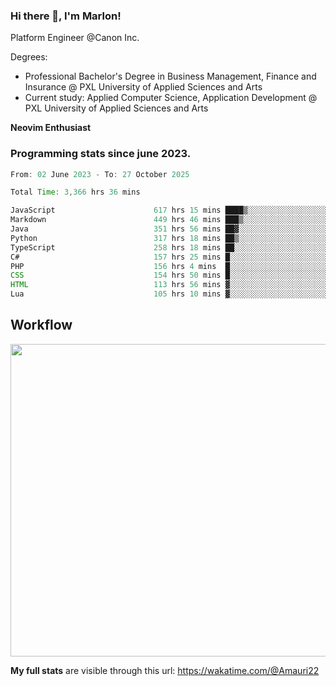 
### Hi there 👋, I'm Marlon!

Platform Engineer @Canon Inc.

Degrees: 
- Professional Bachelor's Degree in Business Management, Finance and Insurance @ PXL University of Applied Sciences and Arts
- Current study: Applied Computer Science, Application Development @ PXL University of Applied Sciences and Arts

**Neovim Enthusiast**

### Programming stats since june 2023.
<!--START_SECTION:waka-->

```java
From: 02 June 2023 - To: 27 October 2025

Total Time: 3,366 hrs 36 mins

JavaScript                      617 hrs 15 mins ████▒░░░░░░░░░░░░░░░░░░░░   17.95 %
Markdown                        449 hrs 46 mins ███▒░░░░░░░░░░░░░░░░░░░░░   13.08 %
Java                            351 hrs 56 mins ██▓░░░░░░░░░░░░░░░░░░░░░░   10.23 %
Python                          317 hrs 18 mins ██▒░░░░░░░░░░░░░░░░░░░░░░   09.23 %
TypeScript                      258 hrs 18 mins ██░░░░░░░░░░░░░░░░░░░░░░░   07.51 %
C#                              157 hrs 25 mins █░░░░░░░░░░░░░░░░░░░░░░░░   04.58 %
PHP                             156 hrs 4 mins  █░░░░░░░░░░░░░░░░░░░░░░░░   04.54 %
CSS                             154 hrs 50 mins █░░░░░░░░░░░░░░░░░░░░░░░░   04.50 %
HTML                            113 hrs 56 mins ▓░░░░░░░░░░░░░░░░░░░░░░░░   03.31 %
Lua                             105 hrs 10 mins ▓░░░░░░░░░░░░░░░░░░░░░░░░   03.06 %
```

<!--END_SECTION:waka-->

## Workflow
<a href="https://wakatime.com"><img width="750" height="500" src="https://wakatime.com/share/@Amauri22/c9755ad7-b574-44e4-a9ee-ddb3582724ea.png" /></a>

**My full stats** are visible through this url: https://wakatime.com/@Amauri22
